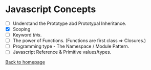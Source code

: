 # Javascript Concepts

- [ ] Understand the Prototype abd Prototypal Inheritance.
- [x] Scoping
- [ ] Keyword _this_.
- [ ] The power of Functions. (Functions are first class => Closures.)
- [ ] Programming type - The Namespace / Module Pattern.
- [ ] Javascript Reference & Primitive values/types.

[Back to homepage](/README.md)
